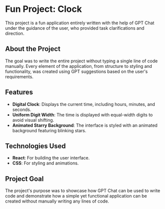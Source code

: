 # Fun Project: Clock

This project is a fun application entirely written with the help of GPT Chat under the guidance of the user, who provided task clarifications and direction.

## About the Project

The goal was to write the entire project without typing a single line of code manually. 
Every element of the application, from structure to styling and functionality, was created using GPT suggestions based on the user's requirements.

## Features

- **Digital Clock**: Displays the current time, including hours, minutes, and seconds.
- **Uniform Digit Width**: The time is displayed with equal-width digits to avoid visual shifting.
- **Animated Starry Background**: The interface is styled with an animated background featuring blinking stars.

## Technologies Used

- **React**: For building the user interface.
- **CSS**: For styling and animations.

## Project Goal

The project's purpose was to showcase how GPT Chat can be used to write code and demonstrate how a simple yet functional application can be created without manually writing any lines of code.
